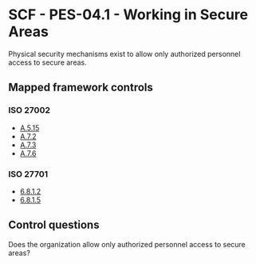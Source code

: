 # SCF - PES-04.1 - Working in Secure Areas
Physical security mechanisms exist to allow only authorized personnel access to secure areas. 
## Mapped framework controls
### ISO 27002
- [A.5.15](../iso27002/a-5.md#a515)
- [A.7.2](../iso27002/a-7.md#a72)
- [A.7.3](../iso27002/a-7.md#a73)
- [A.7.6](../iso27002/a-7.md#a76)
  
### ISO 27701
- [6.8.1.2](../iso27701/6812.md)
- [6.8.1.5](../iso27701/6815.md)
  
## Control questions
Does the organization allow only authorized personnel access to secure areas? 
  